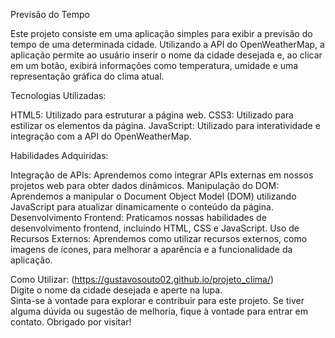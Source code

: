 Previsão do Tempo

Este projeto consiste em uma aplicação simples para exibir a previsão do tempo de uma determinada cidade. Utilizando a API do OpenWeatherMap, a aplicação permite ao usuário inserir o nome da cidade desejada e, ao clicar em um botão, exibirá informações como temperatura, umidade e uma representação gráfica do clima atual.

Tecnologias Utilizadas:

HTML5: Utilizado para estruturar a página web.
CSS3: Utilizado para estilizar os elementos da página.
JavaScript: Utilizado para interatividade e integração com a API do OpenWeatherMap.

Habilidades Adquiridas:

Integração de APIs: Aprendemos como integrar APIs externas em nossos projetos web para obter dados dinâmicos.
Manipulação do DOM: Aprendemos a manipular o Document Object Model (DOM) utilizando JavaScript para atualizar dinamicamente o conteúdo da página.
Desenvolvimento Frontend: Praticamos nossas habilidades de desenvolvimento frontend, incluindo HTML, CSS e JavaScript.
Uso de Recursos Externos: Aprendemos como utilizar recursos externos, como imagens de ícones, para melhorar a aparência e a funcionalidade da aplicação.

Como Utilizar:
(https://gustavosouto02.github.io/projeto_clima/)<br>
Digite o nome da cidade desejada e aperte na lupa.<br>
Sinta-se à vontade para explorar e contribuir para este projeto. Se tiver alguma dúvida ou sugestão de melhoria, fique à vontade para entrar em contato. Obrigado por visitar!
